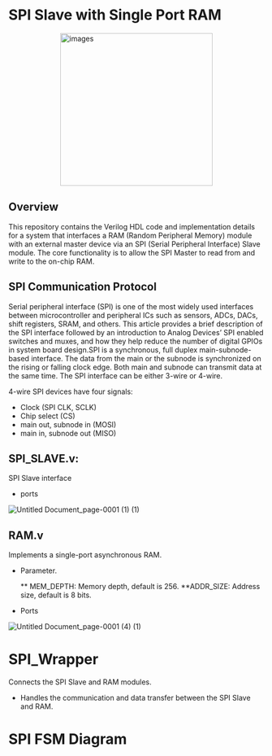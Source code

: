 # SPI Slave with Single Port RAM

<img class="center" src="https://github.com/user-attachments/assets/7f525bb0-0297-4761-89ac-abb6bc53e180" alt="images" width="300" height="300" style="display: block; margin: 0 auto;">

## Overview 

This repository contains the Verilog HDL code and implementation details for a system that interfaces a RAM (Random Peripheral Memory) module with an external master device via an
SPI (Serial Peripheral Interface) Slave module. The core functionality is to allow the SPI Master to read from and write to the on-chip RAM.

## SPI Communication Protocol
Serial peripheral interface (SPI) is one of the most widely used interfaces between microcontroller and peripheral ICs such as sensors, ADCs, DACs, shift registers, SRAM, and others. This article provides a brief description of the SPI interface followed by an introduction to Analog Devices’ SPI enabled switches and muxes, and how they help reduce the number of digital GPIOs in system board design.SPI is a synchronous, full duplex main-subnode-based interface. The data from the main or the subnode is synchronized on the rising or falling clock edge. Both main and subnode can transmit data at the same time. The SPI interface can be either 3-wire or 4-wire. 

4-wire SPI devices have four signals:

- Clock (SPI CLK, SCLK)
- Chip select (CS)
- main out, subnode in (MOSI)
- main in, subnode out (MISO)

## SPI_SLAVE.v: 
SPI Slave interface
- ports

![Untitled Document_page-0001 (1) (1)](https://github.com/user-attachments/assets/f1af38d3-a52d-4917-b623-b3c29918c631)

## RAM.v
Implements a single-port asynchronous RAM.
* Parameter.
  
  ** MEM_DEPTH: Memory depth, default is 256.
  **ADDR_SIZE: Address size, default is 8 bits.


* Ports


![Untitled Document_page-0001 (4) (1)](https://github.com/user-attachments/assets/9de29045-1827-4af0-aa3e-290fa255346a)

# SPI_Wrapper
Connects the SPI Slave and RAM modules.

* Handles the communication and data transfer between the SPI Slave and RAM.

# SPI FSM Diagram









